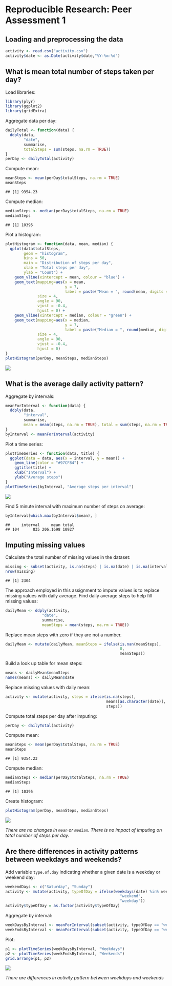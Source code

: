 # Reproducible Research: Peer Assessment 1
## Loading and preprocessing the data

```r
activity <- read.csv("activity.csv")
activity$date <- as.Date(activity$date,"%Y-%m-%d")
```

## What is mean total number of steps taken per day?

Load libraries:

```r
library(plyr)
library(ggplot2)
library(gridExtra)
```

Aggregate data per day:

```r
dailyTotal <- function(data) {
  ddply(data,
        "date",
        summarise, 
        totalSteps = sum(steps, na.rm = TRUE))
}
perDay <- dailyTotal(activity)
```

Compute mean:

```r
meanSteps <- mean(perDay$totalSteps, na.rm = TRUE)
meanSteps
```

```
## [1] 9354.23
```

Compute median:

```r
medianSteps <- median(perDay$totalSteps, na.rm = TRUE)
medianSteps
```

```
## [1] 10395
```

Plot a histogram:

```r
plotHistogram <- function(data, mean, median) {
  qplot(data$totalSteps, 
        geom = "histogram", 
        bins = 50,
        main = "Distribution of steps per day",
        xlab = "Total steps per day",
        ylab = "Count") +
    geom_vline(xintercept = mean, colour = "blue") +
    geom_text(mapping=aes(x = mean,
                          y = 7,
                          label = paste("Mean = ", round(mean, digits = 2))),
              size = 4,
              angle = 90,
              vjust = -0.4,
              hjust = 0) + 
    geom_vline(xintercept = median, colour = "green") +
    geom_text(mapping=aes(x = median,
                          y = 7,
                          label = paste("Median = ", round(median, digits = 2))),
              size = 4,
              angle = 90,
              vjust = -0.4,
              hjust = 0)
}
plotHistogram(perDay, meanSteps, medianSteps)
```

![](PA1_template_files/figure-html/unnamed-chunk-6-1.png)

## What is the average daily activity pattern?

Aggregate by intervals:

```r
meanForInterval <- function(data) {
  ddply(data, 
        "interval",
        summarise, 
        mean = mean(steps, na.rm = TRUE), total = sum(steps, na.rm = TRUE))
}
byInterval <- meanForInterval(activity)
```
Plot a time series:

```r
plotTimeSeries <- function(data, title) {
  ggplot(data = data, aes(x = interval, y = mean)) +
    geom_line(color = "#97CF84") +
    ggtitle(title) +
    xlab("Interval") +
    ylab("Average steps")
}
plotTimeSeries(byInterval, "Average steps per interval")
```

![](PA1_template_files/figure-html/unnamed-chunk-8-1.png)

Find 5 minute interval with maximum number of steps on average:

```r
byInterval[which.max(byInterval$mean), ]
```

```
##     interval     mean total
## 104      835 206.1698 10927
```

## Imputing missing values

Calculate the total number of missing values in the dataset:


```r
missing <- subset(activity, is.na(steps) | is.na(date) | is.na(interval))
nrow(missing)
```

```
## [1] 2304
```

The approach employed in this assignment to impute values is to replace missing values with daily average.
Find daily average steps to help fill missing values:


```r
dailyMean <- ddply(activity,
                "date",
                summarise,
                meanSteps = mean(steps, na.rm = TRUE))
```
Replace mean steps with zero if they are not a number.


```r
dailyMean <- mutate(dailyMean, meanSteps = ifelse(is.nan(meanSteps),
                                                  0,
                                                  meanSteps))
```

Build a look up table for mean steps:


```r
means <- dailyMean$meanSteps
names(means) <- dailyMean$date
```

Replace missing values with daily mean:

```r
activity <- mutate(activity, steps = ifelse(is.na(steps),
                                            means[as.character(date)],
                                            steps))
```

Compute total steps per day after imputing:

```r
perDay <- dailyTotal(activity)
```

Compute mean:

```r
meanSteps <- mean(perDay$totalSteps, na.rm = TRUE)
meanSteps
```

```
## [1] 9354.23
```

Compute median:

```r
medianSteps <- median(perDay$totalSteps, na.rm = TRUE)
medianSteps
```

```
## [1] 10395
```

Create histogram:

```r
plotHistogram(perDay, meanSteps, medianSteps)
```

![](PA1_template_files/figure-html/unnamed-chunk-18-1.png)

_There are no changes in `mean` or `median`._
_There is no impact of imputing on total number of steps per day._

## Are there differences in activity patterns between weekdays and weekends?

Add variable `type.of.day` indicating whether a given date is a weekday or weekend day:


```r
weekendDays <- c("Saturday", "Sunday")
activity <- mutate(activity, typeOfDay = ifelse(weekdays(date) %in% weekendDays,
                                                  "weekend",
                                                  "weekday"))
activity$typeOfDay = as.factor(activity$typeOfDay)
```

Aggregate by interval:

```r
weekDaysByInterval <- meanForInterval(subset(activity, typeOfDay == "weekday"))
weekEndsByInterval <- meanForInterval(subset(activity, typeOfDay == "weekend"))
```

Plot:

```r
p1 <- plotTimeSeries(weekDaysByInterval, "Weekdays")
p2 <- plotTimeSeries(weekEndsByInterval, "Weekends")
grid.arrange(p1, p2)
```

![](PA1_template_files/figure-html/unnamed-chunk-21-1.png)

_There are differences in activity pattern between weekdays and weekends_

